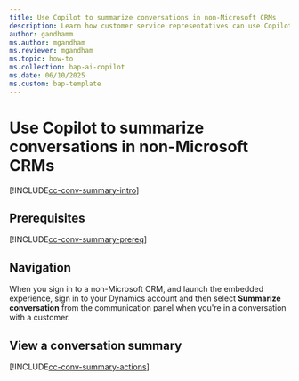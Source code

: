 ```yaml
---
title: Use Copilot to summarize conversations in non-Microsoft CRMs
description: Learn how customer service representatives can use Copilot to summarize cases and conversations in Copilot Service workspace.
author: gandhamm 
ms.author: mgandham 
ms.reviewer: mgandham
ms.topic: how-to 
ms.collection: bap-ai-copilot
ms.date: 06/10/2025
ms.custom: bap-template 
---
```


# Use Copilot to summarize conversations in non-Microsoft CRMs

[!INCLUDE[cc-conv-summary-intro](../../shared/cc-conv-summary-intro.md)]

## Prerequisites

[!INCLUDE[cc-conv-summary-prereq](../../shared/cc-conv-summary-prereq.md)]

## Navigation

When you sign in to a non-Microsoft CRM, and launch the embedded experience, sign in to your Dynamics account and then select **Summarize conversation** from the communication panel when you're in a conversation with a customer.

## View a conversation summary

[!INCLUDE[cc-conv-summary-actions](../../shared/cc-conv-summary-actions.md)]